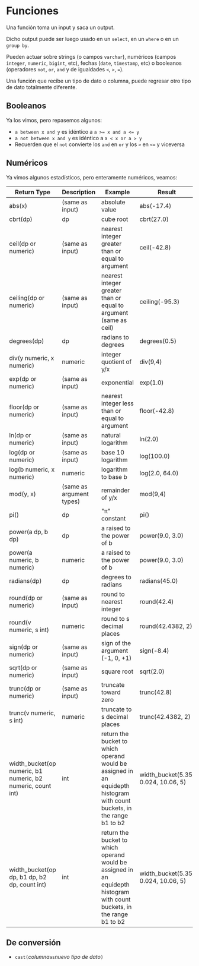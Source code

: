 # Funciones

Una función toma un input y saca un output.

Dicho output puede ser luego usado en un `select`, en un `where` o en un `group by`.

Pueden actuar sobre strings (o campos `varchar`), numéricos (campos `integer`, `numeric`, `bigint`, etc), fechas (`date`, `timestamp`, etc) o booleanos (operadores `not`, `or`, `and` y de igualdades `<`, `>`, `=`).

Una función que recibe un tipo de dato o columna, puede regresar otro tipo de dato totalmente diferente.

## Booleanos

Ya los vimos, pero repasemos algunos:

- `a between x and y` es idéntico a `a >= x and a <= y`
- `a not between x and y` es idéntico a `a < x or a > y`
- Recuerden que el `not` convierte los `and` en `or` y los `>` en `<=` y viceversa

## Numéricos

Ya vimos algunos estadísticos, pero enteramente numéricos, veamos:

| Return Type | Description | Example | Result |  |
|-|-|-|-|-|
| abs(x) | (same as input) | absolute value | abs(-17.4) | 17.4 |
| cbrt(dp) | dp | cube root | cbrt(27.0) | 3 |
| ceil(dp or numeric) | (same as input) | nearest integer greater than or equal to argument | ceil(-42.8) | -42 |
| ceiling(dp or numeric) | (same as input) | nearest integer greater than or equal to argument (same as ceil) | ceiling(-95.3) | -95 |
| degrees(dp) | dp | radians to degrees | degrees(0.5) | 28.6478897565412 |
| div(y numeric, x numeric) | numeric | integer quotient of y/x | div(9,4) | 2 |
| exp(dp or numeric) | (same as input) | exponential | exp(1.0) | 2.71828182845905 |
| floor(dp or numeric) | (same as input) | nearest integer less than or equal to argument | floor(-42.8) | -43 |
| ln(dp or numeric) | (same as input) | natural logarithm | ln(2.0) | 0.693147180559945 |
| log(dp or numeric) | (same as input) | base 10 logarithm | log(100.0) | 2 |
| log(b numeric, x numeric) | numeric | logarithm to base b | log(2.0, 64.0) | 6.0000000000 |
| mod(y, x) | (same as argument types) | remainder of y/x | mod(9,4) | 1 |
| pi() | dp | "π" constant | pi() | 3.14159265358979 |
| power(a dp, b dp) | dp | a raised to the power of b | power(9.0, 3.0) | 729 |
| power(a numeric, b numeric) | numeric | a raised to the power of b | power(9.0, 3.0) | 729 |
| radians(dp) | dp | degrees to radians | radians(45.0) | 0.785398163397448 |
| round(dp or numeric) | (same as input) | round to nearest integer | round(42.4) | 42 |
| round(v numeric, s int) | numeric | round to s decimal places | round(42.4382, 2) | 42.44 |
| sign(dp or numeric) | (same as input) | sign of the argument (-1, 0, +1) | sign(-8.4) | -1 |
| sqrt(dp or numeric) | (same as input) | square root | sqrt(2.0) | 1.4142135623731 |
| trunc(dp or numeric) | (same as input) | truncate toward zero | trunc(42.8) | 42 |
| trunc(v numeric, s int) | numeric | truncate to s decimal places | trunc(42.4382, 2) | 42.43 |
| width_bucket(op numeric, b1 numeric, b2 numeric, count int) | int | return the bucket to which operand would be assigned in an equidepth histogram with count buckets, in the range b1 to b2 | width_bucket(5.35, 0.024, 10.06, 5) | 3 |
| width_bucket(op dp, b1 dp, b2 dp, count int) | int | return the bucket to which operand would be assigned in an equidepth histogram with count buckets, in the range b1 to b2 | width_bucket(5.35, 0.024, 10.06, 5) | 3 |

## De conversión

- `cast(`_columna_` as `_nuevo tipo de dato_`)`

